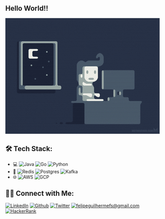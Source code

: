 ## Hello World!!

![programming](/assets/programming.gif)

## 🛠 Tech Stack:

- 💻
  ![Java](https://img.shields.io/badge/-Java-333333?style=flat-square&logo=Java)
  ![Go](https://img.shields.io/badge/-Go-333333?style=flat-square&logo=go)
  ![Python](https://img.shields.io/badge/-Python-333333?style=flat-square&logo=python)
- 🔧
  ![Redis](https://img.shields.io/badge/-Redis-333333?style=flat-square&logo=redis)
  ![Postgres](https://img.shields.io/badge/-PostgreSQL-333333?style=flat-square&logo=postgresql)
  ![Kafka](https://img.shields.io/badge/-Apache%20Kafka-333333?style=flat-square&logo=apache-kafka)
- 🌐
  ![AWS](https://img.shields.io/badge/-AWS-333333?style=flat-square&logo=amazonaws)
  ![GCP](https://img.shields.io/badge/-GCP-333333?style=flat-square&logo=googlecloud)

## 🤝🏻 Connect with Me:

[![LinkedIn](https://img.shields.io/badge/LinkedIn-185570?style=flat-square&logo=linkedin)](https://linkedin.com/in/felipeguilhermefs/)
[![Github](https://img.shields.io/badge/Github-grey?style=flat-square&logo=github)](https://github.com/felipeguilhermefs/)
[![Twitter](https://img.shields.io/badge/Twitter-1ca0f1?style=flat-square&logo=twitter&logoColor=white)](https://twitter.com/fguilhermefs)
[![felipeguilhermefs@gmail.com](https://img.shields.io/badge/Email-c14438?style=flat-square&logo=Gmail&logoColor=white)](mailto:felipeguilhermefs@gmail.com)
[![HackerRank](https://img.shields.io/badge/HackerRank-000?style=flat-square&logo=hackerrank)](https://hackerrank.com/fguilhermefs)
